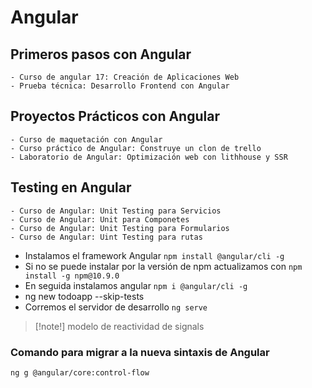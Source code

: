 # Angular

## Primeros pasos con Angular
    - Curso de angular 17: Creación de Aplicaciones Web
    - Prueba técnica: Desarrollo Frontend con Angular
## Proyectos Prácticos con Angular

    - Curso de maquetación con Angular
    - Curso práctico de Angular: Construye un clon de trello
    - Laboratorio de Angular: Optimización web con lithhouse y SSR
## Testing en Angular
    - Curso de Angular: Unit Testing para Servicios
    - Curso de Angular: Unit para Componetes
    - Curso de Angular: Unit Testing para Formularios
    - Curso de Angular: Uint Testing para rutas


- Instalamos el framework Angular `npm install @angular/cli -g`
- Si no se puede instalar por la versión de npm actualizamos con `npm install -g npm@10.9.0`
- En seguida instalamos angular `npm i @angular/cli -g`
- ng new todoapp --skip-tests
- Corremos el servidor de desarrollo `ng serve`

> [!note!]
> modelo de reactividad de signals

### Comando para migrar a la nueva sintaxis de Angular

`ng g @angular/core:control-flow`